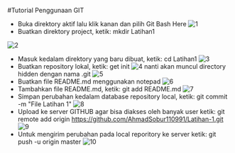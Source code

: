 #Tutorial Penggunaan GIT
- Buka direktory aktif lalu klik kanan dan pilih Git Bash Here
![1](https://user-images.githubusercontent.com/56815154/69341047-5d1f0680-0c9b-11ea-9ebb-277fd389b0b6.jpg)
- Buatkan direktory project, ketik: mkdir Latihan1

![2](https://user-images.githubusercontent.com/56815154/69341048-5db79d00-0c9b-11ea-86ef-e6fe2419227f.jpg)
- Masuk kedalam direktory yang baru dibuat, ketik: cd Latihan1
![3](https://user-images.githubusercontent.com/56815154/69341049-5db79d00-0c9b-11ea-8cbe-679deb5eaebf.jpg)
- Buatkan repository lokal, ketik: get init
![4](https://user-images.githubusercontent.com/56815154/69341050-5db79d00-0c9b-11ea-95c5-627fea0c82c7.jpg)
nanti akan muncul directory hidden dengan nama .git
![5](https://user-images.githubusercontent.com/56815154/69341051-5e503380-0c9b-11ea-8d09-c5203114a532.jpg)
- Buatkan file README.md menggunakan notepad
![6](https://user-images.githubusercontent.com/56815154/69341052-5ee8ca00-0c9b-11ea-9530-cb06331837e4.jpg)
- Tambahkan file README.md,
  ketik: git add README.md
![7](https://user-images.githubusercontent.com/56815154/69341054-5f816080-0c9b-11ea-93ed-fa0b1d460b16.jpg)
- Simpan perubahan kedalam database repository local, 
  ketik: git commit -m "File Latihan 1"
![8](https://user-images.githubusercontent.com/56815154/69341056-6019f700-0c9b-11ea-833e-97d4271f1f24.jpg)
- Upload ke server GITHUB agar bisa diakses oleh banyak user
  ketik: git remote add origin https://github.com/AhmadSobur110991/Latihan-1.git
![9](https://user-images.githubusercontent.com/56815154/69341057-60b28d80-0c9b-11ea-9057-b8109631ca8a.jpg)
- Untuk mengirim perubahan pada local reporitory ke server 
  ketik: git push -u origin master
![10](https://user-images.githubusercontent.com/56815154/69341059-614b2400-0c9b-11ea-8d89-5cb8561b53c4.jpg)

